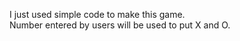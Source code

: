 I just used simple code to make this game.            
Number entered by users will be used to put X and O.         

